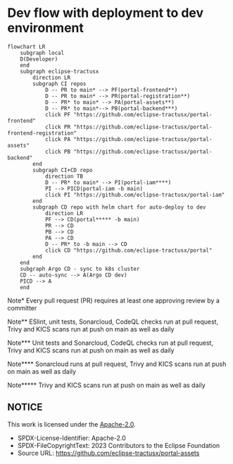# Dev flow with deployment to dev environment

```mermaid
flowchart LR
    subgraph local
    D(Developer)
    end
    subgraph eclipse-tractusx
        direction LR
        subgraph CI repos
            D -- PR to main* --> PF(portal-frontend**)
            D -- PR to main* --> PR(portal-registration**)
            D -- PR* to main* --> PA(portal-assets**)
            D -- PR* to main*--> PB(portal-backend***)
            click PF "https://github.com/eclipse-tractusx/portal-frontend"
            click PR "https://github.com/eclipse-tractusx/portal-frontend-registration"
            click PA "https://github.com/eclipse-tractusx/portal-assets"
            click PB "https://github.com/eclipse-tractusx/portal-backend"
        end
        subgraph CI+CD repo
            direction TB
            D -- PR* to main* --> PI(portal-iam****)
            PI --> PICD(portal-iam -b main)
            click PI "https://github.com/eclipse-tractusx/portal-iam"
        end
        subgraph CD repo with helm chart for auto-deploy to dev
            direction LR
            PF --> CD(portal***** -b main)
            PR --> CD
            PB --> CD
            PA --> CD
            D -- PR* to -b main --> CD
            click CD "https://github.com/eclipse-tractusx/portal"
        end
    end
    subgraph Argo CD - sync to k8s cluster
    CD -- auto-sync --> A(Argo CD dev)
    PICD --> A
    end
```

Note\* Every pull request (PR) requires at least one approving review by a committer

Note\*\* ESlint, unit tests, Sonarcloud, CodeQL checks run at pull request, Trivy and KICS scans run at push on main as well as daily

Note\*\*\* Unit tests and Sonarcloud, CodeQL checks run at pull request, Trivy and KICS scans run at push on main as well as daily

Note\*\*\*\* Sonarcloud runs at pull request, Trivy and KICS scans run at push on main as well as daily

Note**\*** Trivy and KICS scans run at push on main as well as daily

## NOTICE

This work is licensed under the [Apache-2.0](https://www.apache.org/licenses/LICENSE-2.0).

- SPDX-License-Identifier: Apache-2.0
- SPDX-FileCopyrightText: 2023 Contributors to the Eclipse Foundation
- Source URL: https://github.com/eclipse-tractusx/portal-assets
